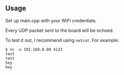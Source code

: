 ## Usage

Set up main.cpp with your WiFi credentials.

Every UDP packet sent to the board will be echoed.

To test it out, I recommend using `netcat`. For example:

```
$ nc -u 192.168.0.80 4133
test
test
hey
hey
```

